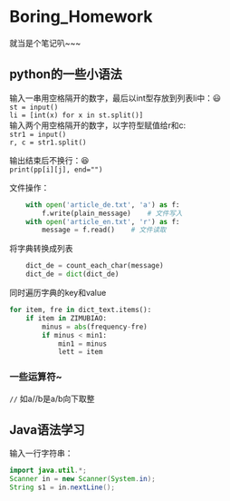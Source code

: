 # Boring_Homework
  
  就当是个笔记叭~~~    
  
## python的一些小语法  
输入一串用空格隔开的数字，最后以int型存放到列表li中：:smiley:  
`st = input()`   
`li = [int(x) for x in st.split()]`    
  输入两个用空格隔开的数字，以字符型赋值给r和c:  
`str1 = input()`   
`r, c = str1.split()`  
  
输出结束后不换行：:satisfied:    
`print(pp[i][j], end="")`
  
文件操作：  
```python
    with open('article_de.txt', 'a') as f:
        f.write(plain_message)    # 文件写入
    with open('article_en.txt', 'r') as f:
        message = f.read()    # 文件读取
```

将字典转换成列表
```python
    dict_de = count_each_char(message)
    dict_de = dict(dict_de)
```
      
同时遍历字典的key和value
```python
for item, fre in dict_text.items():
    if item in ZIMUBIAO:
        minus = abs(frequency-fre)
        if minus < min1:
            min1 = minus
            lett = item
```
  
    
### 一些运算符~  
`//` 如a//b是a/b向下取整



  
## Java语法学习
输入一行字符串：  
```java
import java.util.*;
Scanner in = new Scanner(System.in);
String s1 = in.nextLine();
```

